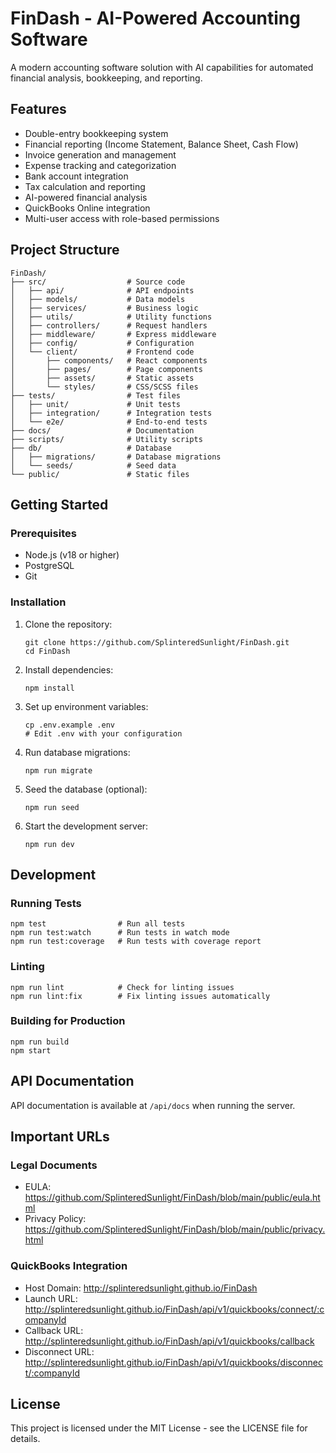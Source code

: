 # FinDash - AI-Powered Accounting Software

A modern accounting software solution with AI capabilities for automated financial analysis, bookkeeping, and reporting.

## Features

- Double-entry bookkeeping system
- Financial reporting (Income Statement, Balance Sheet, Cash Flow)
- Invoice generation and management
- Expense tracking and categorization
- Bank account integration
- Tax calculation and reporting
- AI-powered financial analysis
- QuickBooks Online integration
- Multi-user access with role-based permissions

## Project Structure

```
FinDash/
├── src/                  # Source code
│   ├── api/              # API endpoints
│   ├── models/           # Data models
│   ├── services/         # Business logic
│   ├── utils/            # Utility functions
│   ├── controllers/      # Request handlers
│   ├── middleware/       # Express middleware
│   ├── config/           # Configuration
│   └── client/           # Frontend code
│       ├── components/   # React components
│       ├── pages/        # Page components
│       ├── assets/       # Static assets
│       └── styles/       # CSS/SCSS files
├── tests/                # Test files
│   ├── unit/             # Unit tests
│   ├── integration/      # Integration tests
│   └── e2e/              # End-to-end tests
├── docs/                 # Documentation
├── scripts/              # Utility scripts
├── db/                   # Database
│   ├── migrations/       # Database migrations
│   └── seeds/            # Seed data
└── public/               # Static files
```

## Getting Started

### Prerequisites

- Node.js (v18 or higher)
- PostgreSQL
- Git

### Installation

1. Clone the repository:
   ```
   git clone https://github.com/SplinteredSunlight/FinDash.git
   cd FinDash
   ```

2. Install dependencies:
   ```
   npm install
   ```

3. Set up environment variables:
   ```
   cp .env.example .env
   # Edit .env with your configuration
   ```

4. Run database migrations:
   ```
   npm run migrate
   ```

5. Seed the database (optional):
   ```
   npm run seed
   ```

6. Start the development server:
   ```
   npm run dev
   ```

## Development

### Running Tests

```
npm test                # Run all tests
npm run test:watch      # Run tests in watch mode
npm run test:coverage   # Run tests with coverage report
```

### Linting

```
npm run lint            # Check for linting issues
npm run lint:fix        # Fix linting issues automatically
```

### Building for Production

```
npm run build
npm start
```

## API Documentation

API documentation is available at `/api/docs` when running the server.

## Important URLs

### Legal Documents
- EULA: https://github.com/SplinteredSunlight/FinDash/blob/main/public/eula.html
- Privacy Policy: https://github.com/SplinteredSunlight/FinDash/blob/main/public/privacy.html

### QuickBooks Integration
- Host Domain: http://splinteredsunlight.github.io/FinDash
- Launch URL: http://splinteredsunlight.github.io/FinDash/api/v1/quickbooks/connect/:companyId
- Callback URL: http://splinteredsunlight.github.io/FinDash/api/v1/quickbooks/callback
- Disconnect URL: http://splinteredsunlight.github.io/FinDash/api/v1/quickbooks/disconnect/:companyId

## License

This project is licensed under the MIT License - see the LICENSE file for details.
